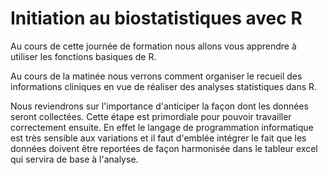 # Initiation au biostatistiques avec R

Au cours de cette journée de formation nous allons vous apprendre à utiliser les fonctions basiques de R.

Au cours de la matinée nous verrons comment organiser le recueil des informations cliniques en vue de réaliser des analyses statistiques
dans R. 

Nous reviendrons sur l'importance d'anticiper la façon dont les données seront collectées. Cette étape est primordiale pour pouvoir travailler correctement ensuite. En effet le langage de programmation informatique est très sensible aux variations et il faut d'emblée intégrer le fait que les données doivent être reportées de façon harmonisée dans le tableur excel qui servira de base à l'analyse. 
